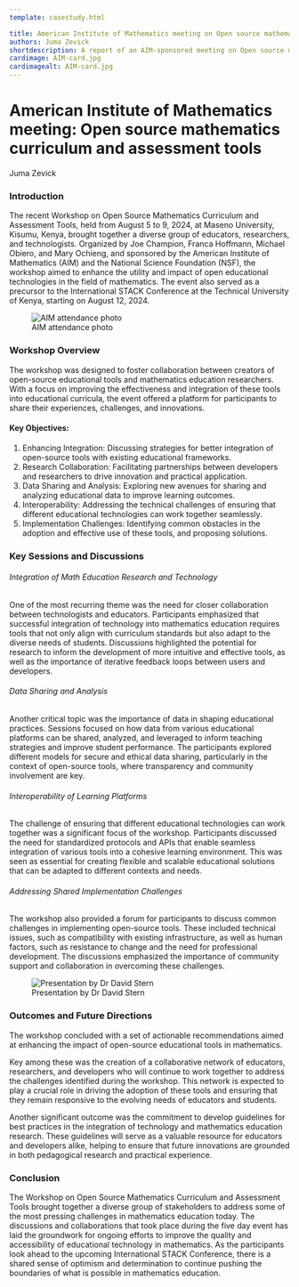 ```yaml
---
template: casestudy.html

title: American Institute of Mathematics meeting on Open source mathematics curriculum and assessment tools
authors: Juma Zevick
shortdescription: A report of an AIM-sponsored meeting on Open source mathematics curriculum and assessment tools
cardimage: AIM-card.jpg
cardimagealt: AIM-card.jpg
---
```


# American Institute of Mathematics meeting: Open source mathematics curriculum and assessment tools

Juma Zevick

### Introduction

The recent Workshop on Open Source Mathematics Curriculum and Assessment Tools, held from August 5 to 9, 2024, at Maseno University, Kisumu, Kenya, brought together a diverse group of educators, researchers, and technologists. Organized by Joe Champion, Franca Hoffmann, Michael Obiero, and Mary Ochieng, and sponsored by the American Institute of Mathematics (AIM) and the National Science Foundation (NSF), the workshop aimed to enhance the utility and impact of open educational technologies in the field of mathematics. The event also served as a precursor to the International STACK Conference at the Technical University of Kenya, starting on August 12, 2024.

<div class="float-none img-middle">
    <figure class="figure">
        <img class="figure-img img-fluid" src="../Images/AIM-group.JPG" alt="AIM attendance photo">
        <figcaption class="figure-caption">AIM attendance photo</figcaption>
    </figure>
</div>


### Workshop Overview
The workshop was designed to foster collaboration between creators of open-source educational tools and mathematics education researchers. With a focus on improving the effectiveness and integration of these tools into educational curricula, the event offered a platform for participants to share their experiences, challenges, and innovations.


#### Key Objectives:

1. Enhancing Integration: Discussing strategies for better integration of open-source tools with existing educational frameworks.
2. Research Collaboration: Facilitating partnerships between developers and researchers to drive innovation and practical application.
3. Data Sharing and Analysis: Exploring new avenues for sharing and analyzing educational data to improve learning outcomes.
4. Interoperability: Addressing the technical challenges of ensuring that different educational technologies can work together seamlessly.
5. Implementation Challenges: Identifying common obstacles in the adoption and effective use of these tools, and proposing solutions.


### Key Sessions and Discussions

###### Integration of Math Education Research and Technology
One of the most recurring theme was the need for closer collaboration between technologists and educators. Participants emphasized that successful integration of technology into mathematics education requires tools that not only align with curriculum standards but also adapt to the diverse needs of students. Discussions highlighted the potential for research to inform the development of more intuitive and effective tools, as well as the importance of iterative feedback loops between users and developers.

###### Data Sharing and Analysis
Another critical topic was the importance of data in shaping educational practices. Sessions focused on how data from various educational platforms can be shared, analyzed, and leveraged to inform teaching strategies and improve student performance. The participants explored different models for secure and ethical data sharing, particularly in the context of open-source tools, where transparency and community involvement are key.


###### Interoperability of Learning Platforms
The challenge of ensuring that different educational technologies can work together was a significant focus of the workshop. Participants discussed the need for standardized protocols and APIs that enable seamless integration of various tools into a cohesive learning environment. This was seen as essential for creating flexible and scalable educational solutions that can be adapted to different contexts and needs.

###### Addressing Shared Implementation Challenges
The workshop also provided a forum for participants to discuss common challenges in implementing open-source tools. These included technical issues, such as compatibility with existing infrastructure, as well as human factors, such as resistance to change and the need for professional development. The discussions emphasized the importance of community support and collaboration in overcoming these challenges.

<div class="float-none img-middle">
    <figure class="figure">
        <img class="figure-img img-fluid" src="../Images/AIM-talk.JPG" alt="Presentation by Dr David Stern">
        <figcaption class="figure-caption">Presentation by Dr David Stern</figcaption>
    </figure>
</div>

### Outcomes and Future Directions
The workshop concluded with a set of actionable recommendations aimed at enhancing the impact of open-source educational tools in mathematics. 

Key among these was the creation of a collaborative network of educators, researchers, and developers who will continue to work together to address the challenges identified during the workshop. This network is expected to play a crucial role in driving the adoption of these tools and ensuring that they remain responsive to the evolving needs of educators and students.

Another significant outcome was the commitment to develop guidelines for best practices in the integration of technology and mathematics education research. These guidelines will serve as a valuable resource for educators and developers alike, helping to ensure that future innovations are grounded in both pedagogical research and practical experience.


### Conclusion
The Workshop on Open Source Mathematics Curriculum and Assessment Tools brought together a diverse group of stakeholders to address some of the most pressing challenges in mathematics education today. The discussions and collaborations that took place during the five day event has laid the groundwork for ongoing efforts to improve the quality and accessibility of educational technology in mathematics. As the participants look ahead to the upcoming International STACK Conference, there is a shared sense of optimism and determination to continue pushing the boundaries of what is possible in mathematics education.